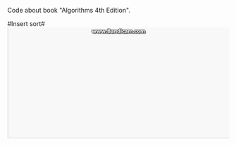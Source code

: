 Code about book "Algorithms 4th Edition".

#Insert sort#
![Alt Insert sort](./sort/me/huqiao/algs4/sort/pic/insert-sort.gif "Insert sort")
